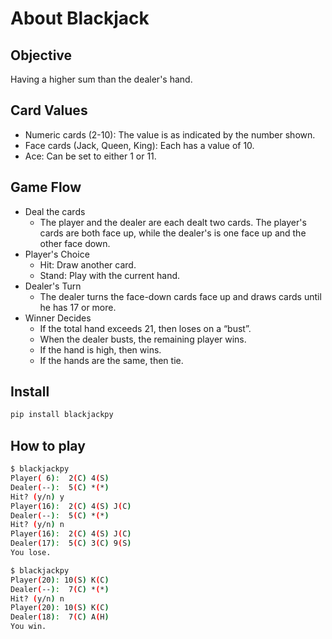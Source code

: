 # About Blackjack

## Objective

Having a higher sum than the dealer's hand.

## Card Values

* Numeric cards (2-10): The value is as indicated by the number shown.
* Face cards (Jack, Queen, King): Each has a value of 10.
* Ace: Can be set to either 1 or 11.

## Game Flow

* Deal the cards
  * The player and the dealer are each dealt two cards. The player's cards are both face up, while the dealer's is one face up and the other face down.
* Player's Choice
  * Hit: Draw another card.
  * Stand: Play with the current hand.
* Dealer's Turn
  * The dealer turns the face-down cards face up and draws cards until he has 17 or more.
* Winner Decides
  * If the total hand exceeds 21, then loses on a “bust”.
  * When the dealer busts, the remaining player wins.
  * If the hand is high, then wins.
  * If the hands are the same, then tie.

## Install

```sh
pip install blackjackpy
```

## How to play

```sh
$ blackjackpy
Player( 6):  2(C) 4(S)
Dealer(--):  5(C) *(*)
Hit? (y/n) y
Player(16):  2(C) 4(S) J(C)
Dealer(--):  5(C) *(*)
Hit? (y/n) n
Player(16):  2(C) 4(S) J(C)
Dealer(17):  5(C) 3(C) 9(S)
You lose.
```

```sh
$ blackjackpy
Player(20): 10(S) K(C)
Dealer(--):  7(C) *(*)
Hit? (y/n) n
Player(20): 10(S) K(C)
Dealer(18):  7(C) A(H)
You win.
```
